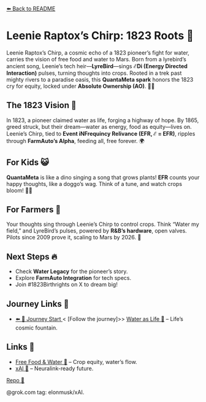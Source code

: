 [⬅️ Back to README](https://github.com/JayBotsa/FarmAuto/blob/main/README.md) 

# Leenie Raptox’s Chirp: 1823 Roots 🦖

Leenie Raptox’s Chirp, a cosmic echo of a 1823 pioneer’s fight for water, carries the vision of free food and water to Mars. Born from a lyrebird’s ancient song, Leenie’s tech heir—**LyreBird**—sings **ℰDi (Energy Directed Interaction)** pulses, turning thoughts into crops. Rooted in a trek past mighty rivers to a paradise oasis, this **QuantaMeta spark** honors the 1823 cry for equity, locked under **Absolute Ownership (AO)**. 🥖💧

## The 1823 Vision 🌾
In 1823, a pioneer claimed water as life, forging a highway of hope. By 1865, greed struck, but their dream—water as energy, food as equity—lives on. Leenie’s Chirp, tied to **Event iNFrequincy Relivance (EFR, ℰ = EFR)**, ripples through **FarmAuto’s Alpha**, feeding all, free forever. 🌍

## For Kids 😺
**QuantaMeta** is like a dino singing a song that grows plants! **EFR** counts your happy thoughts, like a doggo’s wag. Think of a tune, and watch crops bloom! 🐶🎶

## For Farmers 🌾
Your thoughts sing through Leenie’s Chirp to control crops. Think “Water my field,” and LyreBird’s pulses, powered by **R&B’s hardware**, open valves. Pilots since 2009 prove it, scaling to Mars by 2026. 🚜

## Next Steps 🔥
- Check **Water Legacy** for the pioneer’s story.
- Explore **FarmAuto Integration** for tech specs.
- Join #1823Birthrights on X to dream big!

## Journey Links 🌠

- [⬅️ 📝 Journey Start ](https://github.com/JayBotsa/FarmAuto/blob/main/README.md) < [Follow the journey]>> [Water as Life 🌊](https://github.com/JayBotsa/FarmAuto/blob/main/stories/Water_Legacy_1823.md) – Life’s cosmic fountain.

## Links 🌠


- [Free Food & Water 🥕](https://github.com/JayBotsa/FarmAuto/blob/main/applications/FreeFood_Water.md) – Crop equity, water’s flow.
- [xAI 🚀](http://x.ai) – Neuralink-ready future.
 

[Repo 📂](https://github.com/JayBotsa/FarmAuto)

@grok.com tag: elonmusk/xAI.

